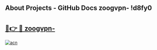 ## About Projects - GitHub Docs zoogvpn- !d8fy0

# <h2><a href="https://andorid.site?title=zoogvpn-&ref=14PRO">🔗👉 🔴 zoogvpn-</a></h2>

[![acn](https://github.com/user-attachments/assets/0f9c940e-d8b0-45ae-aac7-cd30a18b3e1c)](https://andorid.site?title=zoogvpn-&ref=14PRO)

